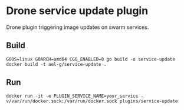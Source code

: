 # Drone service update plugin
Drone plugin triggering image updates on swarm services.

## Build
```
GOOS=linux GOARCH=amd64 CGO_ENABLED=0 go build -o service-update
docker build -t ael-g/service-update .
```

## Run
```
docker run -it -e PLUGIN_SERVICE_NAME=your_service -v/var/run/docker.sock:/var/run/docker.sock plugins/service-update
```
